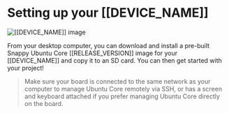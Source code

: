 # Setting up your [[DEVICE_NAME]]

![[[DEVICE_NAME]] image]([[DEVICE_IMG_URL]] "[[DEVICE_NAME]] image")

From your desktop computer, you can download and install a pre-built Snappy Ubuntu Core [[RELEASE_VERSION]] image for your [[DEVICE_NAME]] and copy it to an SD card. You can then get started with your project!

> Make sure your board is connected to the same network as your computer to manage Ubuntu Core remotely via SSH, or has a screen and keyboard attached if you prefer managing Ubuntu Core directly on the board.
